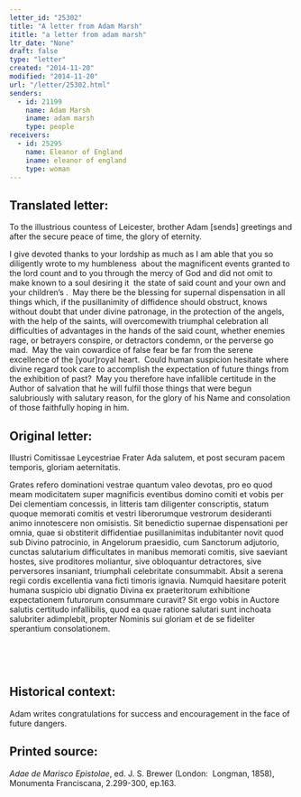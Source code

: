 ```yaml
---
letter_id: "25302"
title: "A letter from Adam Marsh"
ititle: "a letter from adam marsh"
ltr_date: "None"
draft: false
type: "letter"
created: "2014-11-20"
modified: "2014-11-20"
url: "/letter/25302.html"
senders:
  - id: 21199
    name: Adam Marsh
    iname: adam marsh
    type: people
receivers:
  - id: 25295
    name: Eleanor of England
    iname: eleanor of england
    type: woman
---
```

<h2> Translated letter:</h2><p>To the illustrious countess of Leicester, brother Adam [sends] greetings and after the secure peace of time, the glory of eternity.</p><p>I give devoted thanks to your lordship as much as I am able that you so diligently wrote to my humbleness&nbsp; about the magnificent events granted to the lord count and to you through the mercy of God and did not omit to make known to a soul desiring it&nbsp; the state of said count and your own and your children’s .&nbsp; May there be the blessing for supernal dispensation in all things which, if the pusillanimity of diffidence should obstruct, knows without doubt that under divine patronage, in the protection of the angels, with the help of the saints, will overcomewith triumphal celebration all difficulties of advantages in the hands of the said count, whether enemies rage, or betrayers conspire, or detractors condemn, or the perverse go mad.&nbsp; May the vain cowardice of false fear be far from the serene excellence of the [your]royal heart.&nbsp; Could human suspicion hesitate where divine regard took care to accomplish the expectation of future things from the exhibition of past?&nbsp; May you therefore have infallible certitude in the Author of salvation that he will fulfil those things that were begun salubriously with salutary reason, for the glory of his Name and consolation of those faithfully hoping in him.</p><h2 class="mt-4"> Original letter:</h2><p>lllustri Comitissae Leycestriae Frater Ada salutem, et post securam pacem temporis, gloriam aeternitatis.</p><p>Grates refero dominationi vestrae quantum valeo devotas, pro eo quod meam modicitatem super magnificis eventibus domino comiti et vobis per Dei clementiam concessis, in litteris tam diligenter conscriptis, statum quoque memorati comitis et vestri liberorumque vestrorum desideranti animo innotescere non omisistis. Sit benedictio supernae dispensationi per omnia, quae si obstiterit diffidentiae pusillanimitas indubitanter novit quod sub Divino patrocinio, in Angelorum praesidio, cum Sanctorum adjutorio, cunctas salutarium difficultates in manibus memorati comitis, sive saeviant hostes, sive proditores moliantur, sive obloquantur detractores, sive perversores insaniant, triumphali celebritate consummabit. Absit a serena regii cordis excellentia vana ficti timoris ignavia. Numquid haesitare poterit humana suspicio ubi dignatio Divina ex praeteritorum exhibitione expectationem futurorum consummare curavit? Sit ergo vobis in Auctore salutis certitudo infallibilis, quod ea quae ratione salutari sunt inchoata salubriter adimplebit, propter Nominis sui gloriam et de se fideliter sperantium consolationem.</p><p>&nbsp;</p><p>&nbsp;</p><h2 class="mt-4"> Historical context:</h2><p>Adam writes congratulations for success and encouragement in the face of future dangers.</p><h2 class="mt-4"> Printed source:</h2><p><i>Adae de Marisco Epistolae</i>, ed. J. S. Brewer (London:&nbsp; Longman, 1858), Monumenta Franciscana,&nbsp;2.299-300, ep.163.</p>